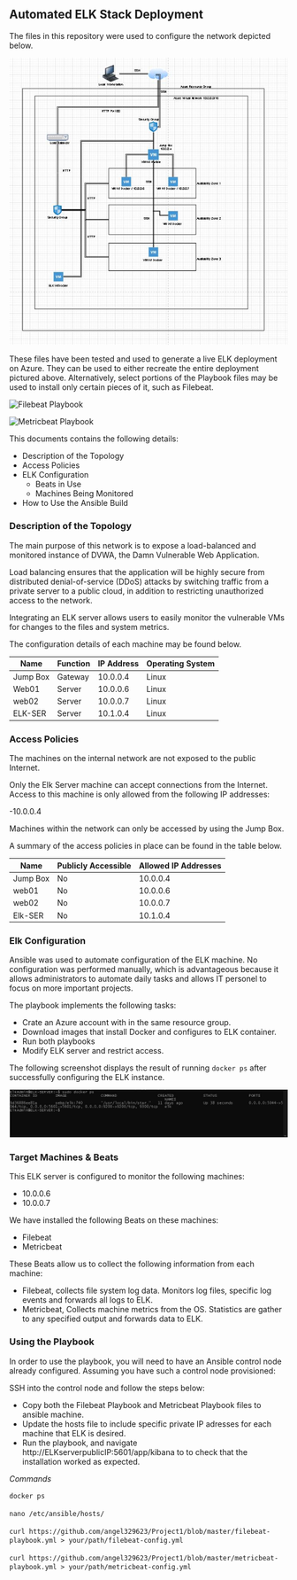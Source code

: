 ## Automated ELK Stack Deployment
The files in this repository were used to configure the network depicted below.

  ![image](https://github.com/angel329623/Project1/blob/master/Images/diagram.JPG)
  
These files have been tested and used to generate a live ELK deployment on Azure. They can be used to either recreate the entire deployment pictured above. Alternatively, select portions of the Playbook files may be used to install only certain pieces of it, such as Filebeat.

  ![Filebeat Playbook](https://github.com/angel329623/Project1/blob/master/filebeat-playbook.yml)

  ![Metricbeat Playbook](https://github.com/angel329623/Project1/blob/master/metricbeat-playbook.yml)

This documents contains the following details:
- Description of the Topology
- Access Policies
- ELK Configuration
  - Beats in Use
  - Machines Being Monitored
- How to Use the Ansible Build


### Description of the Topology
The main purpose of this network is to expose a load-balanced and monitored instance of DVWA, the Damn Vulnerable Web Application.

Load balancing ensures that the application will be highly secure from distributed denial-of-service (DDoS) attacks by switching traffic from a private server to a public cloud, in addition to restricting unauthorized access to the network.

Integrating an ELK server allows users to easily monitor the vulnerable VMs for changes to the files and system metrics.

The configuration details of each machine may be found below.

| Name     | Function | IP Address | Operating System |
|----------|----------|------------|------------------|
| Jump Box | Gateway  | 10.0.0.4   | Linux            |
| Web01    | Server   | 10.0.0.6   | Linux            |
| web02    | Server   | 10.0.0.7   | Linux            |
| ELK-SER  | Server   | 10.1.0.4   | Linux            |


### Access Policies
The machines on the internal network are not exposed to the public Internet. 

Only the Elk Server machine can accept connections from the Internet. Access to this machine is only allowed from the following IP addresses:

-10.0.0.4

Machines within the network can only be accessed by using the Jump Box.

A summary of the access policies in place can be found in the table below.

| Name     | Publicly Accessible | Allowed IP Addresses |
|----------|---------------------|----------------------|
| Jump Box | No                  | 10.0.0.4             |
| web01    | No                  | 10.0.0.6             |
| web02    | No                  | 10.0.0.7             |
| Elk-SER  | No                  | 10.1.0.4             |


### Elk Configuration
Ansible was used to automate configuration of the ELK machine. No configuration was performed manually, which is advantageous because it allows administrators to automate daily tasks and allows IT personel to focus on more important projects.

The playbook implements the following tasks:
- Crate an Azure account with in the same resource group.
- Download images that install Docker and configures to ELK container.
- Run both playbooks 
- Modify ELK server and restrict access.
 
The following screenshot displays the result of running `docker ps` after successfully configuring the ELK instance.

  ![image](https://github.com/angel329623/Project1/blob/master/Images/docker_ps.JPG)

### Target Machines & Beats
This ELK server is configured to monitor the following machines:
- 10.0.0.6
- 10.0.0.7

We have installed the following Beats on these machines:
- Filebeat
- Metricbeat

These Beats allow us to collect the following information from each machine:
- Filebeat, collects file system log data. Monitors log files, specific log events and forwards all logs to ELK.
- Metricbeat, Collects machine metrics from the OS. Statistics are gather to any specified output and forwards data to ELK.


### Using the Playbook
In order to use the playbook, you will need to have an Ansible control node already configured. Assuming you have such a control node provisioned: 

SSH into the control node and follow the steps below:
- Copy both the Filebeat Playbook and Metricbeat Playbook files to ansible machine.
- Update the hosts file to include specific private IP adresses for each machine that ELK is desired.
- Run the playbook, and navigate http://ELKserverpublicIP:5601/app/kibana to to check that the installation worked as expected.

_Commands_

```
docker ps

nano /etc/ansible/hosts/

curl https://github.com/angel329623/Project1/blob/master/filebeat-playbook.yml > your/path/filebeat-config.yml

curl https://github.com/angel329623/Project1/blob/master/metricbeat-playbook.yml > your/path/metricbeat-config.yml

```
